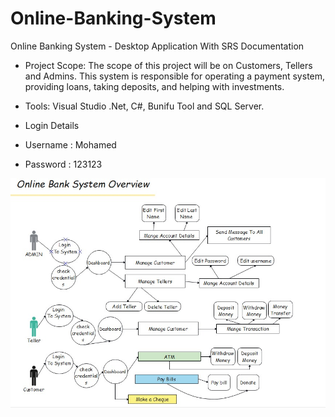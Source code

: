 # Online-Banking-System
Online Banking System - Desktop Application With SRS Documentation


- Project Scope: The scope of this project will be on Customers, Tellers and Admins. This system is responsible for operating a payment system, providing loans, taking deposits, and helping with investments.

- Tools: Visual Studio .Net, C#, Bunifu Tool and SQL Server.


- Login Details
- Username : Mohamed
- Password : 123123

  
![System Overview](https://github.com/MohamedAbodia/Online-Banking-System/blob/main/project%20overview.jpeg)

